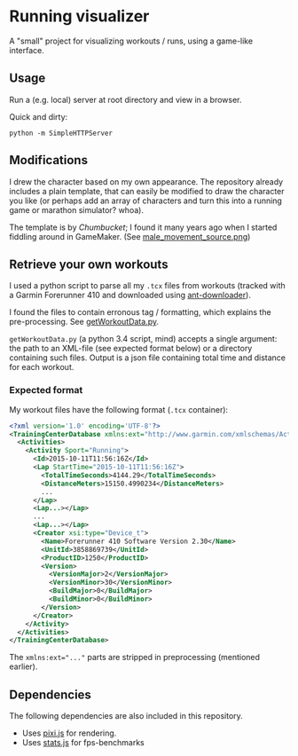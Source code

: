 # Running visualizer
A "small" project for visualizing workouts / runs, using a game-like interface.

## Usage
Run a (e.g. local) server at root directory and view in a browser.

Quick and dirty:
```
python -m SimpleHTTPServer
```

## Modifications
I drew the character based on my own appearance. The repository already
includes a plain template, that can easily be modified to draw the character
you like (or perhaps add an array of characters and turn this into a running
game or marathon simulator? whoa).

The template is by *Chumbucket*; I found it many years ago when I started
fiddling around in GameMaker.
(See [male_movement_source.png](assets/male_movement_source.png))

## Retrieve your own workouts
I used a python script to parse all my `.tcx` files from workouts
(tracked with a Garmin Forerunner 410 and downloaded using
[ant-downloader](https://github.com/braiden/python-ant-downloader)).

I found the files to contain erronous tag / formatting, which explains the
pre-processing. See [getWorkoutData.py](getWorkoutData.py).

`getWorkoutData.py` (a python 3.4 script, mind) accepts a single argument:
the path to an XML-file (see expected format below) or a directory containing
such files. Output is a json file containing total time and distance for each
workout.

### Expected format
My workout files have the following format (`.tcx` container):
```xml
<?xml version='1.0' encoding='UTF-8'?>
<TrainingCenterDatabase xmlns:ext="http://www.garmin.com/xmlschemas/ActivityExtension/v2" xmlns:xsi="http://www.w3.org/2001/XMLSchema-instance" xmlns="http://www.garmin.com/xmlschemas/TrainingCenterDatabase/v2">
  <Activities>
    <Activity Sport="Running">
      <Id>2015-10-11T11:56:16Z</Id>
      <Lap StartTime="2015-10-11T11:56:16Z">
        <TotalTimeSeconds>4144.29</TotalTimeSeconds>
        <DistanceMeters>15150.4990234</DistanceMeters>
        ...
      </Lap>
      <Lap...></Lap>
      ...
      <Lap...></Lap>
      <Creator xsi:type="Device_t">
        <Name>Forerunner 410 Software Version 2.30</Name>
        <UnitId>3858869739</UnitId>
        <ProductID>1250</ProductID>
        <Version>
          <VersionMajor>2</VersionMajor>
          <VersionMinor>30</VersionMinor>
          <BuildMajor>0</BuildMajor>
          <BuildMinor>0</BuildMinor>
        </Version>
      </Creator>
    </Activity>
  </Activities>
</TrainingCenterDatabase>
```
The `xmlns:ext="..."` parts are stripped in preprocessing (mentioned earlier).

## Dependencies
The following dependencies are also included in this repository.

 * Uses [pixi.js](https://github.com/pixijs/pixi.js) for rendering.
 * Uses [stats.js](http://github.com/mrdoob/stats.js) for fps-benchmarks
